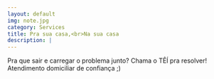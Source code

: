 ```yaml
---
layout: default
img: note.jpg
category: Services
title: Pra sua casa,<br>Na sua casa
description: |
---
```

  Pra que sair e carregar o problema junto? <span class="tei">Chama o TÊÍ</span> pra resolver!
  Atendimento domiciliar de confiança ;)